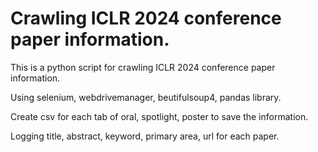 # Crawling ICLR 2024 conference paper information.

This is a python script for crawling ICLR 2024 conference paper information.

Using selenium, webdrivemanager, beutifulsoup4, pandas library.

Create csv for each tab of oral, spotlight, poster to save the information.

Logging title, abstract, keyword, primary area, url for each paper.
